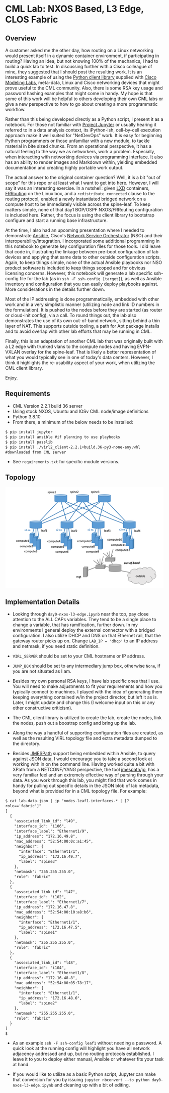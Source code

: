 # CML Lab: NXOS Based, L3 Edge, CLOS Fabric

## Overview

A customer asked me the other day, how routing on a Linux networking would present itself in a dynamic container environment, if participating in routing?  Having an idea, but not knowing 100% of the mechanics, I had to build a quick lab to test.  In discussing further with a Cisco colleague of mine, they suggested that I should post the resulting work.  It is an interesting example of using the [Python client library](https://developer.cisco.com/docs/virl2-client/) supplied with [Cisco Modeling Labs](https://www.cisco.com/c/en/us/products/cloud-systems-management/modeling-labs/index.html), meta-data, Linux and Cisco networking devices that might prove useful to the CML community.  Also, there is some RSA key usage and password hashing examples that might come in handy.  My hope is that some of this work will be helpful to others developing their own CML labs or give a new perspective to how to go about creating a more programmatic workflow.

Rather than this being developed directly as a Python script, I present it as a notebook.  For those not familiar with [Project Jupyter](https://jupyter.org) or usually hearing it referred to in a data analysis context, its iPython-ish, cell-by-cell execution approach make it well suited for "NetDevOps" work.  It is easy for beginning Python programmers or those unfamiliar with a new module, to tackle material in bite sized chunks.  From an operational perspective, It has a natural feeling to the way we as networkers, work a problem.  Especially, when interacting with networking devices via programming interface.  It also has an ability to render images and Markdown within, yielding embedded documentation and creating highly portable work output.

The actual answer to the original container question?  Well, it is a bit "out of scope" for this repo or at least what I want to get into here.  However, I will say it was an interesting exercise.  In a nutshell: given [LXD](https://linuxcontainers.org/lxd/introduction) containers, [FRRouting](https://frrouting.org) on the Linux box, and a `redistribute connected` clause to the routing protocol, enabled a newly instantiated bridged network on a compute host to be immediately visible across the spine-leaf.  To keep matters simple, none of that day1 BGP/OSPF NXOS/FRRouting configuration is included here.  Rather, the focus is using the client library to bootstrap configure and start a running base infrastructure.

At the time, I also had an upcoming presentation where I needed to demonstrate [Ansible](https://docs.ansible.com/ansible/2.9/index.html), Cisco's [Network Service Orchestrator](https://www.cisco.com/c/en/us/products/cloud-systems-management/network-services-orchestrator/index.html) (NSO) and their interoperability/integration.  I incorporated some additional programming in this notebook to generate key configuration files for those tools.  I did leave that code in, illustrating the linkage between pre-boot configuration of lab devices and applying that same data to other outside configuration scripts.  Again, to keep things simple, none of the actual Ansible playbooks nor NSO product software is included to keep things scoped and for obvious licensing concerns.  However, this notebook will generate a lab specific ssh-config file for the lab (as in `ssh -F ssh-config [target]`), as well as Ansible inventory and configuration that you can easily deploy playbooks against.  More considerations in the details further down.

Most of the IP addressing is done programmatically, embedded with other work and in a very simplistic manner (utilizing node and link ID numbers in the formulation).  It is pushed to the nodes before they are started (as router or cloud-init config), via a call.  To round things out, the lab also demonstrates the use of its own out-of-band network, sitting behind a thin layer of NAT.  This supports outside tooling, a path for Apt package installs and to avoid overlap with other lab efforts that may be running in CML.

Finally, this is an adaptation of another CML lab that was originally built with a L2 edge with trunked vlans to the compute nodes and having EVPN-VXLAN overlay for the spine-leaf.  That is likely a better representation of what you would typically see in one of today's data centers.  However, I think it highlights the re-usability aspect of your work, when utilizing the CML client library.

Enjoy.

## Requirements

- CML Version 2.2.1 build 36 server
- Using stock NXOS, Ubuntu and IOSv CML node/image definitions
- Python 3.8.10
- From there, a minimum of the below needs to be installed:
```
$ pip install jupyter
$ pip install ansible #if planning to use playbooks
$ pip install passlib
$ pip install ./virl2_client-2.2.1+build.36-py3-none-any.whl #downloaded from CML server
```
- See `requirements.txt` for specific module versions.

## Topology

![Topology](topology.png)

## Implementation Details

- Looking through `day0-nxos-l3-edge.ipynb` near the top, pay close attention to the ALL CAPs variables.  They tend to be a single place to change a variable, that has ramification, further down.  In my environments I general deploy the external connector with a bridged configuration.  I also utilize DHCP and DNS on that Ethernet rail, that the gateway router picks up on.  Change `LAB_IP = 'dhcp'` to an IP address and netmask, if you need static definition.

- `VIRL_SERVER` should be set to your CML hostname or IP address.

- `JUMP_BOX` should be set to any intermediary jump box, otherwise `None`, if you are not situated as I am.

- Besides my own personal RSA keys, I have lab specific ones that I use.  You will need to make adjustments to fit your requirements and how you typically connect to machines.  I played with the idea of generating them keeping everything contained w/in the project director, but left it as is.  Later, I might update and change this (I welcome input on this or any other constructive criticism).

- The CML client library is utilized to create the lab, create the nodes, link the nodes, push out a boostrap config and bring up the lab.

- Along the way a handful of supporting configuration files are created, as well as the resulting VIRL topology file and extra metadata dumped to the directory.

- Besides [JMESPath](https://jmespath.org) support being embedded within Ansible, to query against JSON data, I would encourage you to take a second look at working with in on the command line.  Having worked quite a bit with XPath from a NETCONF/YANG perspective, the tool [ jmespath/jp](https://github.com/jmespath/jp), has a very familiar feel and an extremely effective way of parsing through your data.  As you work through this lab, you might find that work comes in handy for pulling out specific details in the JSON blob of lab metadata, beyond what is provided for in a CML topology file.  For example:

```
$ cat lab-data.json | jp "nodes.leaf1.interfaces.* | [?role=='fabric']"
[
  {
    "associated_link_id": "l49",
    "interface_id": "i106",
    "interface_label": "Ethernet1/9",
    "ip_address": "172.16.49.8",
    "mac_address": "52:54:00:0c:a1:45",
    "neighbor": {
      "interface": "Ethernet1/1",
      "ip_address": "172.16.49.7",
      "label": "spine3"
    },
    "netmask": "255.255.255.0",
    "role": "fabric"
  },
  {
    "associated_link_id": "l47",
    "interface_id": "i102",
    "interface_label": "Ethernet1/7",
    "ip_address": "172.16.47.8",
    "mac_address": "52:54:00:10:a8:b6",
    "neighbor": {
      "interface": "Ethernet1/1",
      "ip_address": "172.16.47.5",
      "label": "spine1"
    },
    "netmask": "255.255.255.0",
    "role": "fabric"
  },
  {
    "associated_link_id": "l48",
    "interface_id": "i104",
    "interface_label": "Ethernet1/8",
    "ip_address": "172.16.48.8",
    "mac_address": "52:54:00:05:78:17",
    "neighbor": {
      "interface": "Ethernet1/1",
      "ip_address": "172.16.48.6",
      "label": "spine2"
    },
    "netmask": "255.255.255.0",
    "role": "fabric"
  }
]
$
``` 

- As an example `ssh -F ssh-config leaf1` without needing a password.  A quick look at the running config will highlight you have all network adjacency addressed and up, but no routing protocols established.  I leave it to you to deploy either manual, Ansible or whatever fits your task at hand.

- If you would like to utilize as a basic Python script, Jupyter can make that conversion for you by issuing `jupyter nbconvert --to python day0-nxos-l3-edge.ipynb` and cleaning up with a bit of editing.

